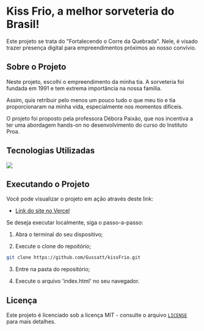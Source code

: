 # Kiss Frio, a melhor sorveteria do Brasil!

Este projeto se trata do "Fortalecendo o Corre da Quebrada". Nele, é visado trazer presença digital para empreendimentos próximos ao nosso convívio.

## Sobre o Projeto

Neste projeto, escolhi o empreendimento da minha tia. A sorveteria foi fundada em 1991 e tem extrema importância na nossa família.

Assim, quis retribuir pelo menos um pouco tudo o que meu tio e tia proporcionaram na minha vida, especialmente nos momentos difíceis.

O projeto foi proposto pela professora Débora Paixão, que nos incentiva a ter uma abordagem hands-on no desenvolvimento do curso do Instituto Proa.

## Tecnologias Utilizadas

<a href="https://skillicons.dev" align="center">
    <img src="https://skillicons.dev/icons?i=js,html,css,git">
</a>

## Executando o Projeto

Você pode visualizar o projeto em ação através deste link: 

- [Link do site no Vercel](https://kiss-frio.vercel.app/)

Se deseja executar localmente, siga o passo-a-passo:

1. Abra o terminal do seu dispositivo;

2. Execute o clone do repoitório;
```bash
git clone https://github.com/Gussatt/kissFrio.git
```

3. Entre na pasta do repositório;

4. Execute o arquivo 'index.html' no seu navegador.

## Licença
Este projeto é licenciado sob a licença MIT - consulte o arquivo [`LICENSE`](LICENSE) para mais detalhes.
